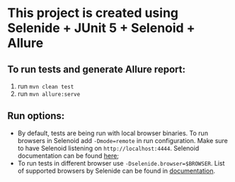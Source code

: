 # This project is created using Selenide + JUnit 5 + Selenoid + Allure
## To run tests and generate Allure report:
1. run `mvn clean test`
2. run `mvn allure:serve`

## Run options:
+ By default, tests are being run with local browser binaries. To run browsers in Selenoid add `-Dmode=remote` in run configuration. Make sure to have Selenoid listening on `http://localhost:4444`. Selenoid documentation can be found [here](https://aerokube.com/selenoid/latest/#_quick_start_guide);
+ To run tests in different browser use `-Dselenide.browser=$BROWSER`. List of supported browsers by Selenide can be found in [documentation](https://selenide.org/documentation.html).
